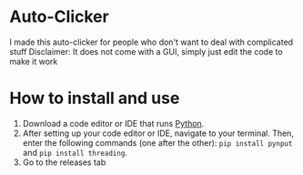 # Auto-Clicker
I made this auto-clicker for people who don't want to deal with complicated stuff
Disclaimer: It does not come with a GUI, simply just edit the code to make it work

# How to install and use
1. Download a code editor or IDE that runs [Python](https://www.python.org).
2. After setting up your code editor or IDE, navigate to your terminal.  Then, enter the following commands (one after the other): `pip install pynput` and `pip install threading`.
3. Go to the releases tab
